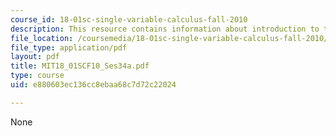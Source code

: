 ```yaml
---
course_id: 18-01sc-single-variable-calculus-fall-2010
description: This resource contains information about introduction to the mean.
file_location: /coursemedia/18-01sc-single-variable-calculus-fall-2010/e880603ec136cc8ebaa68c7d72c22024_MIT18_01SCF10_Ses34a.pdf
file_type: application/pdf
layout: pdf
title: MIT18_01SCF10_Ses34a.pdf
type: course
uid: e880603ec136cc8ebaa68c7d72c22024

---
```

None